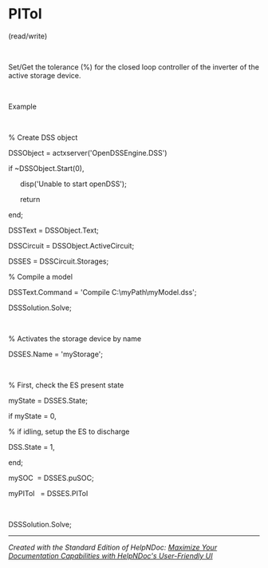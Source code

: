 # PITol

(read/write)

&nbsp;

Set/Get the tolerance (%) for the closed loop controller of the inverter of the active storage device.

&nbsp;

Example

&nbsp;

% Create DSS object

DSSObject = actxserver('OpenDSSEngine.DSS')

if ~DSSObject.Start(0),

&nbsp; &nbsp; &nbsp; disp('Unable to start openDSS');

&nbsp; &nbsp; &nbsp; return

end;

DSSText = DSSObject.Text;

DSSCircuit = DSSObject.ActiveCircuit;

DSSES = DSSCircuit.Storages;

% Compile a model &nbsp; &nbsp; &nbsp; &nbsp;

DSSText.Command = 'Compile C:\\myPath\\myModel.dss';

DSSSolution.Solve;

&nbsp;

% Activates the storage device by name

DSSES.Name = 'myStorage';

&nbsp;

% First, check the ES present state

myState = DSSES.State;

if myState = 0,

% if idling, setup the ES to discharge

DSS.State = 1,

end;

mySOC&nbsp; = DSSES.puSOC;

myPITol &nbsp; = DSSES.PITol

&nbsp;

DSSSolution.Solve;

***
_Created with the Standard Edition of HelpNDoc: [Maximize Your Documentation Capabilities with HelpNDoc's User-Friendly UI](<https://www.helpndoc.com/feature-tour/stunning-user-interface/>)_
